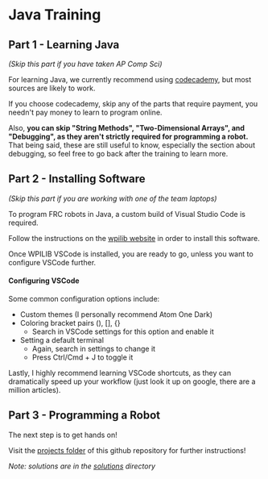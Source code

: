 # Java Training

## Part 1 - Learning Java

_(Skip this part if you have taken AP Comp Sci)_

For learning Java, we currently recommend using [codecademy](https://www.codecademy.com/learn/learn-java), but most sources are likely to work.

If you choose codecademy, skip any of the parts that require payment, you needn't pay money to learn to program online.

Also, **you can skip "String Methods", "Two-Dimensional Arrays", and "Debugging", as they aren't strictly required for programming a robot.** That being said, these are still useful to know, especially the section about debugging, so feel free to go back after the training to learn more.

## Part 2 - Installing Software

_(Skip this part if you are working with one of the team laptops)_

To program FRC robots in Java, a custom build of Visual Studio Code is required.

Follow the instructions on the [wpilib website](https://docs.wpilib.org/en/stable/docs/zero-to-robot/step-2/wpilib-setup.html) in order to install this software.

Once WPILIB VSCode is installed, you are ready to go, unless you want to configure VSCode further.

#### Configuring VSCode

Some common configuration options include:

-   Custom themes (I personally recommend Atom One Dark)
-   Coloring bracket pairs (), [], {}
    -   Search in VSCode settings for this option and enable it
-   Setting a default terminal
    -   Again, search in settings to change it
    -   Press Ctrl/Cmd + J to toggle it

Lastly, I highly recommend learning VSCode shortcuts, as they can dramatically speed up your workflow (just look it up on google, there are a million articles).

## Part 3 - Programming a Robot

The next step is to get hands on!

Visit the [projects folder](projects) of this github repository for further instructions!

_Note: solutions are in the [solutions](solutions) directory_
